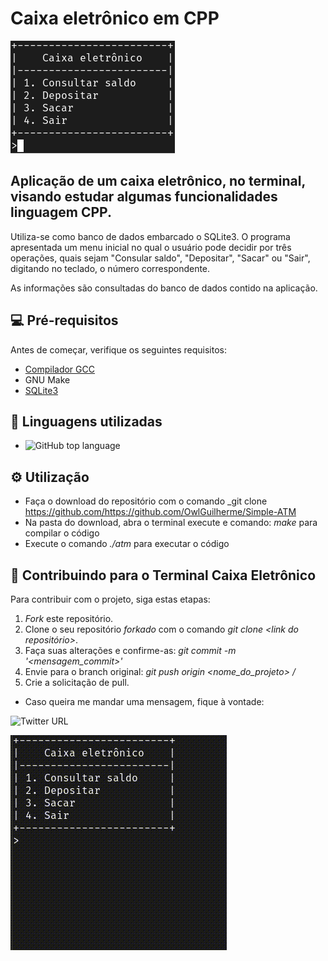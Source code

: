 # Caixa eletrônico em CPP

![menuImg](/imgs/menuATM.png)

## Aplicação de um caixa eletrônico, no terminal, visando estudar algumas funcionalidades linguagem CPP.

Utiliza-se como banco de dados embarcado o SQLite3. O programa apresentada um menu inicial no qual o usuário pode decidir por três operações, quais sejam "Consular saldo", "Depositar", "Sacar" ou "Sair", digitando no teclado, o número correspondente.

As informações são consultadas do banco de dados contido na aplicação.

## 💻 Pré-requisitos

Antes de começar, verifique os seguintes requisitos:

+ [Compilador GCC](https://gcc.gnu.org/install/)
+ GNU Make
+ [SQLite3](https://www.sqlite.org/download.html)

## 🧰 Linguagens utilizadas
+ ![GitHub top language](https://img.shields.io/github/languages/top/guilhermesantos99/Caixa-Eletronico)

## ⚙️ Utilização
+ Faça o download do repositório com o comando _git clone https://github.com/https://github.com/OwlGuilherme/Simple-ATM
+ Na pasta do download, abra o terminal execute e comando: _make_ para compilar o código
+ Execute o comando _./atm_ para executar o código

## 📮 Contribuindo para o Terminal Caixa Eletrônico

Para contribuir com o projeto, siga estas etapas:

1. _Fork_ este repositório.
2. Clone o seu repositório _forkado_ com o comando _git clone <link do repositório>_.
3. Faça suas alterações e confirme-as: _git commit -m '<mensagem_commit>'_
4. Envie para o branch original: _git push origin <nome_do_projeto> / <local>_
5. Crie a solicitação de pull.

+ Caso queira me mandar uma mensagem, fique à vontade: 

![Twitter URL](https://img.shields.io/twitter/url?style=social&url=https%3A%2F%2Ftwitter.com%2FGuilher_me99)

![menuImg](imgs/gif.gif)

